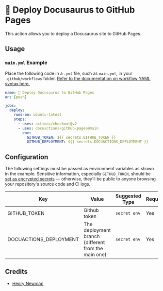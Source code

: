# 🦖 Deploy Docusaurus to GitHub Pages
This action allows you to deploy a Docusaurus site to GitHub Pages.
## Usage

### `main.yml` Example

Place the following code in a `.yml` file, such as `main.yml`, in your `.github/workflows` folder. [Refer to the documentation on workflow YAML syntax here.](https://help.github.com/en/articles/workflow-syntax-for-github-actions)

```yaml
name: 🦕 Deploy Docusaurus to GitHub Pages
on: [push]

jobs:
  deploy:
    runs-on: ubuntu-latest
    steps:
      - uses: actions/checkout@v2
      - uses: docuactions/github-pages@main
        env:
          GITHUB_TOKEN: ${{ secrets.GITHUB_TOKEN }}
          GITHUB_DEPLOYMENT: ${{ secrets.DOCUACTIONS_DEPLOYMENT }}
```

## Configuration

The following settings must be passed as environment variables as shown in the example. Sensitive information, especially `GITHUB_TOKEN`, should be [set as encrypted secrets](https://help.github.com/en/articles/virtual-environments-for-github-actions#creating-and-using-secrets-encrypted-variables) — otherwise, they'll be public to anyone browsing your repository's source code and CI logs.

| Key                    | Value                                               | Suggested Type | Required |
|------------------------|-----------------------------------------------------|----------------|----------|
| GITHUB_TOKEN           | Github token                                        | `secret env`   | Yes      |
| DOCUACTIONS_DEPLOYMENT | The deployment branch (different from the main one) | `secret env`   | Yes      |


## Credits
* [Henry Newman](https://github.com/henrynewman)